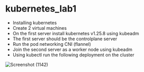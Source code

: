 # kubernetes_lab1
- Installing kubernetes 
- Create 2 virtual machines
- On the first server install kubernetes v1.25.8 using kubeadm
- The first server should be the controlplane server
- Run the pod networking CNI (flannel)
- Join the second server as a worker node using kubeadm
- Using kubectl run the following deployment on the cluster 

![Screenshot (1142)](https://user-images.githubusercontent.com/93229250/234342144-b897a492-e7c1-40d6-8965-edc6fd90a1db.png)
